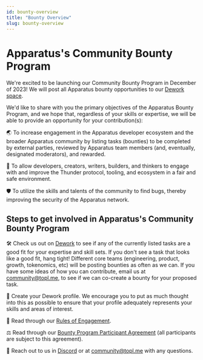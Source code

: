 ```yaml
---
id: bounty-overview
title: "Bounty Overview"
slug: bounty-overview
---
```

# Apparatus's Community Bounty Program

We're excited to be launching our Community Bounty Program in December of 2023! We will post all Apparatus bounty opportunities to our [Dework space](https://app.dework.xyz/topl-97029/main-space-88431). 

We'd like to share with you the primary objectives of the Apparatus Bounty Program, and we hope that, regardless of your skills or expertise, we will be able to provide an opportunity for your contribution(s):

 🌏 To increase engagement in the Apparatus developer ecosystem and the broader Apparatus community by listing tasks (bounties) to be  completed by external parties, reviewed by Apparatus team members (and, eventually, designated moderators), and rewarded.
     
🤝 To allow developers, creators, writers, builders, and thinkers to engage with and improve the Thunder protocol, tooling, and ecosystem in a fair and safe environment.
     
🛡 To utilize the skills and talents of the community to find bugs, thereby improving the security of the Apparatus network.



## Steps to get involved in Apparatus's Community Bounty Program

🛠 Check us out on [Dework](https://app.dework.xyz/topl-97029/main-space-88431) to see if any of the currently listed tasks are a good fit for your expertise and skill sets. If you don't see a task that looks like a good fit, hang tight! Different core teams (engineering, product, growth, tokenomics, etc) will be posting bounties as often as we can. If you have some ideas of how you can contribute, email us at community@topl.me, to see if we can co-create a bounty for your proposed task. 

🎨 Create your Dework profile. We encourage you to put as much thought into this as possible to ensure that your profile adequately represents your skills and areas of interest.  

📜 Read through our [Rules of Engagement](02-rules-of-engagement.md).

⚖️ Read through our [Bounty Program Participant Agreement](https://legal.apparatus.live/Bounty_Program_Agreement) (all participants are subject to this agreement). 

📣 Reach out to us in [Discord](https://discord.gg/qS6QMGZ4fa) or at community@topl.me with any questions. 
  
